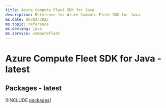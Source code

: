 ```yaml
---
title: Azure Compute Fleet SDK for Java
description: Reference for Azure Compute Fleet SDK for Java
ms.date: 06/02/2025
ms.topic: reference
ms.devlang: java
ms.service: computefleet
---
```

# Azure Compute Fleet SDK for Java - latest
## Packages - latest
[!INCLUDE [packages](compute-fleet-index.md)]
